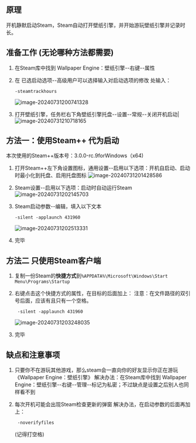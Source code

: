 ## 原理

开机静默启动Steam，Steam自动打开壁纸引擎，并开始游玩壁纸引擎并记录时长。

## 准备工作 (无论哪种方法都需要)

1. 在Steam库中找到 Wallpaper Engine：壁纸引擎--右键--属性

2. 在 已选启动选项--高级用户可以选择输入对启动选项的修改 处输入：

   ```
   -steamtrackhours
   ```

   ![image-20240731200741328](https://booster.beixinqiao.top/https://raw.githubusercontent.com/beixinti/Picture/main/Picture/202407312007521.png)

3. 打开壁纸引擎，任务栏右下角壁纸引擎托盘--设置--常规--关闭开机启动|
   ![image-20240731210718165](https://booster.beixinqiao.top/https://raw.githubusercontent.com/beixinti/Picture/main/Picture/202407312107291.png)


## 方法一：使用Steam++ 代为启动

本次使用的Steam++版本号：3.0.0-rc.9forWindows（x64)

1. 打开Steam++左下角设置图标，通用设置--启用以下选项：开机自启动、启动时最小化到托盘、启用托盘图标
   ![image-20240731201428586](https://booster.beixinqiao.top/https://raw.githubusercontent.com/beixinti/Picture/main/Picture/202407312014649.png)
   
2. Steam设置--启用以下选项：启动时自动运行Steam
   ![image-20240731202145703](https://booster.beixinqiao.top/https://raw.githubusercontent.com/beixinti/Picture/main/Picture/202407312021764.png)

3. Steam启动参数--编辑，填入以下文本
   ```
   -silent -applaunch 431960
   ```
   ![image-20240731202513331](https://booster.beixinqiao.top/https://raw.githubusercontent.com/beixinti/Picture/main/Picture/202407312025408.png)
   
4. 完毕

## 方法二 只使用Steam客户端

1. 复制一份Steam的**快捷方式**到`%APPDATA%\Microsoft\Windows\Start Menu\Programs\Startup`

2. 右键点击这个快捷方式的属性，在目标的后面加上：
   注意：在文件路径的双引号后面，应该有且只有一个空格。

   ```
    -silent -applaunch 431960
   ```

   ![image-20240731203248035](https://booster.beixinqiao.top/https://raw.githubusercontent.com/beixinti/Picture/main/Picture/202407312032114.png)
   
3. 完毕

## 缺点和注意事项

1. 只要你不在游玩其他游戏，那么steam会一直向你的好友显示你正在游玩《Wallpaper Engine：壁纸引擎》
   解决办法：在Steam库中找到 Wallpaper Engine：壁纸引擎--右键--管理--标记为私密；不过缺点是设置之后别人也同样看不到
   
1. 每次开机可能会出现Steam检查更新的弹窗
   解决办法，在启动参数的后面再加上：

   ```
    -noverifyfiles
   ```

   (记得打空格)